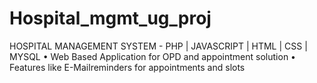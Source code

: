 # Hospital_mgmt_ug_proj
HOSPITAL MANAGEMENT SYSTEM - PHP | JAVASCRIPT | HTML | CSS | MYSQL • Web Based Application for OPD and appointment solution • Features like E-Mailreminders for appointments and slots
